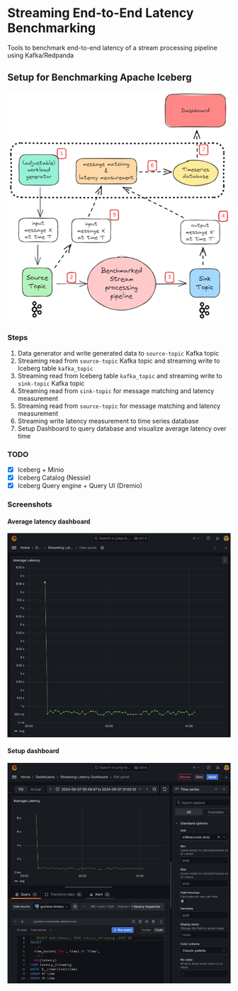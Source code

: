 # Streaming End-to-End Latency Benchmarking
Tools to benchmark end-to-end latency of a stream processing pipeline using Kafka/Redpanda

## Setup for Benchmarking Apache Iceberg

![Overall Design](<images/Kafka end-to-end Latency Measuring Framework.excalidraw.png>)

### Steps
1. Data generator and write generated data to `source-topic` Kafka topic
2. Streaming read from `source-topic` Kafka topic and streaming write to Iceberg table `kafka_topic`
3. Streaming read from Iceberg table `kafka_topic` and streaming write to `sink-topic` Kafka topic
4. Streaming read from `sink-topic` for message matching and latency measurement
5. Streaming read from `source-topic` for message matching and latency measurement
6. Streaming write latency measurement to time series database
7. Setup Dashboard to query database and visualize average latency over time

### TODO
- [x] Iceberg + Minio
- [x] Iceberg Catalog (Nessie)
- [x] Iceberg Query engine + Query UI (Dremio)

### Screenshots

#### Average latency dashboard
![AVG Latency Dashboard](images/grafana_streaming_latency_chart.png)

#### Setup dashboard
![Setup Dashboard using query](images/grafana_streaming_latency_chart_edit.png)
